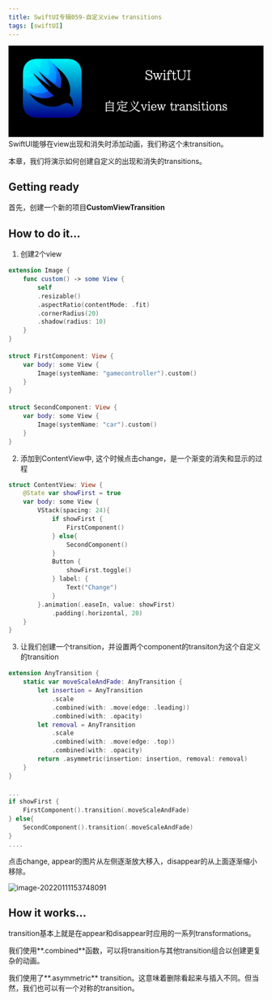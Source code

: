 ```yaml
---
title: SwiftUI专辑059-自定义view transitions
tags: [swiftUI]
---
```

![headerimg](./Header.png)
SwiftUI能够在view出现和消失时添加动画，我们称这个未transition。

本章，我们将演示如何创建自定义的出现和消失的transitions。
<!--truncate-->
## Getting ready

首先，创建一个新的项目**CustomViewTransition**

## How to do it…

1. 创建2个view
```swift
extension Image {
    func custom() -> some View {
        self
        .resizable()
        .aspectRatio(contentMode: .fit)
        .cornerRadius(20)
        .shadow(radius: 10)
    }
}

struct FirstComponent: View {
    var body: some View {
        Image(systemName: "gamecontroller").custom()
    }
}

struct SecondComponent: View {
    var body: some View {
        Image(systemName: "car").custom()
    }
}
```

2. 添加到ContentView中, 这个时候点击change，是一个渐变的消失和显示的过程
```swift
struct ContentView: View {
    @State var showFirst = true
    var body: some View {
        VStack(spacing: 24){
            if showFirst {
                FirstComponent()
            } else{
                SecondComponent()
            }
            Button {
                showFirst.toggle()
            } label: {
                Text("Change")
            }
        }.animation(.easeIn, value: showFirst)
            .padding(.horizontal, 20)
    }
}
```

3. 让我们创建一个transition，并设置两个component的transiton为这个自定义的transition
```swift
extension AnyTransition {
    static var moveScaleAndFade: AnyTransition {
        let insertion = AnyTransition
            .scale
            .combined(with: .move(edge: .leading))
            .combined(with: .opacity)
        let removal = AnyTransition
            .scale
            .combined(with: .move(edge: .top))
            .combined(with: .opacity)
        return .asymmetric(insertion: insertion, removal: removal)
    }
}

...
if showFirst {
    FirstComponent().transition(.moveScaleAndFade)
} else{
    SecondComponent().transition(.moveScaleAndFade)
}
....
```

点击change, appear的图片从左侧逐渐放大移入，disappear的从上面逐渐缩小移除。

![image-20220111153748091](https://tva1.sinaimg.cn/large/008i3skNgy1gy9rutfd80j30ay0nst90.jpg)

## How it works…

transition基本上就是在appear和disappear时应用的一系列transformations。

我们使用**.combined**函数，可以将transition与其他transition组合以创建更复杂的动画。

我们使用了**.asymmetric** transition。这意味着删除看起来与插入不同。但当然，我们也可以有一个对称的transition。
